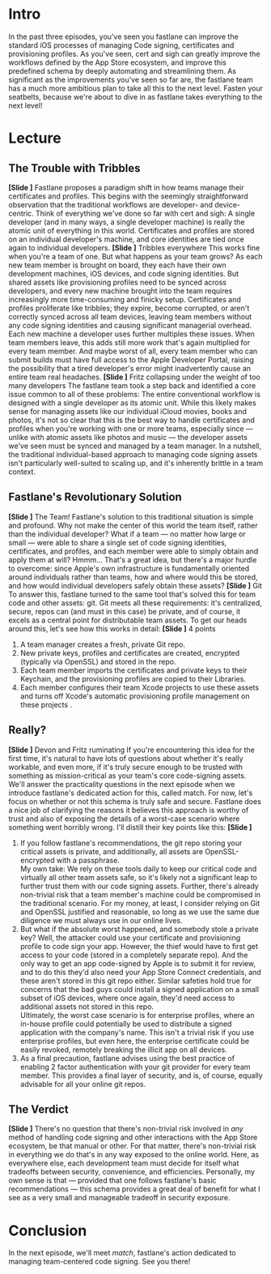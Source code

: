 # Intro
In the past three episodes, you've seen you fastlane can improve the standard iOS processes of managing Code signing, certificates and provisioning profiles. As you've seen, cert and sigh can greatly improve the workflows defined by the App Store ecosystem, and improve this predefined schema by deeply automating and streamlining them.
As significant as the improvements you've seen so far are, the fastlane team has a much more ambitious plan to take all this to the next level. Fasten your seatbelts, because we're about to dive in as fastlane takes everything to the next level!
# Lecture
## The Trouble with Tribbles
**[Slide ]** 
Fastlane proposes a paradigm shift in how teams manage their certificates and profiles. This begins with the seemingly straightforward observation that the traditional workflows are developer- and device-centric. Think of everything we've done so far with cert and sigh: A single developer (and in many ways, a single developer machine) is really the atomic unit of everything in this world. Certificates and profiles are stored on an individual developer's machine, and core identities are tied once again to individual developers.
**[Slide ]** Tribbles everywhere
This works fine when you're a team of one. But what happens as your team grows? 
As each new team member is brought on board, they each have their own development machines, iOS devices, and code signing identities. But shared assets like provisioning profiles need to be synced across developers, and every new machine brought into the team requires increasingly more time-consuming and finicky setup. Certificates and profiles proliferate like tribbles; they expire, become corrupted, or aren't correctly synced across all team devices, leaving team members without any code signing identities and causing significant managerial overhead. Each new machine a developer uses further multiples these issues. When team members leave, this adds still more work that's again multiplied for every team member. And maybe worst of all, every team member who can submit builds must have full access to the Apple Developer Portal, raising the possibility that a tired developer's error might inadvertently cause an entire team real headaches.
**[Slide ]** Fritz collapsing under the weight of too many developers
The fastlane team took a step back and identified a core issue common to all of these problems: The entire conventional workflow is designed with a single developer as its atomic unit. While this likely makes sense for managing assets like our individual iCloud movies, books and photos, it's not so clear that this is the best way to handle certificates and profiles when you're working with one or more teams, especially since — unlike with atomic assets like photos and music — the developer assets we've seen must be synced and managed by a team manager. 
In a nutshell, the traditional individual-based approach to managing code signing assets isn't particularly well-suited to scaling up, and it's inherently brittle in a team context. 
## Fastlane's Revolutionary Solution
**[Slide ]** The Team!
Fastlane's solution to this traditional situation is simple and profound. Why not make the center of this world the team itself, rather than the individual developer? What if a team — no matter how large or small — were able to share a single set of code signing identities, certificates, and profiles, and each member were able to simply obtain and apply them at will? Hmmm…
That's a great idea, but there's a major hurdle to overcome: since Apple's own infrastructure is fundamentally oriented around individuals rather than teams, how and where would this be stored, and how would individual developers safely obtain these assets?
**[Slide ]** Git
To answer this, fastlane turned to the same tool that's solved this for team code and other assets: git. Git meets all these requirements: it's centralized, secure, repos can (and must in this case) be private, and of course, it excels as a central point for distributable team assets.
To get our heads around this, let's see how this works in detail:
**[Slide ]** 4 points
1. A team manager creates a fresh, private Git repo.
2. New private keys, profiles and certificates are created, encrypted (typically via OpenSSL) and stored in the repo. 
3. Each team member imports the certificates and private keys to their Keychain, and the provisioning profiles are copied to their Libraries.
4. Each member configures their team Xcode projects to use these assets and turns off Xcode's automatic provisioning profile management on these projects .
## Really?
**[Slide ]** Devon and Fritz ruminating
If you're encountering this idea for the first time, it's natural to have lots of questions about whether it's really workable, and even more, if it's truly secure enough to be trusted with something as mission-critical as your team's core code-signing assets. We'll answer the practicality questions in the next episode when we introduce fastlane's dedicated action for this, called match. For now, let's focus on whether or not this schema is truly safe and secure.
Fastlane does a nice job of clarifying the reasons it believes this approach is worthy of trust and also of exposing the details of a worst-case scenario where something went horribly wrong. I'll distill their key points like this:
**[Slide ]** 
1. If you follow fastlane's recommendations, the git repo storing your critical assets is private, and additionally, all assets are OpenSSL-encrypted with a passphrase.   
	My own take: We rely on these tools daily to keep our critical code and virtually all other team assets safe, so it's likely not a significant leap to further trust them with our code signing assets. Further, there's already non-trivial risk that a team member's machine could be compromised in the traditional scenario. For my money, at least, I consider relying on Git and OpenSSL justified and reasonable, so long as we use the same due diligence we must always use in our online lives.
2. But what if the absolute worst happened, and somebody stole a private key? Well, the attacker could use your certificate and provisioning profile to code sign your app. However, the thief would have to first get access to your code (stored in a completely separate repo). And the only way to get an app code-signed by Apple is to submit it for review, and to do this they'd also need your App Store Connect credentials, and these aren't stored in this git repo either. Similar safeties hold true for concerns that the bad guys could install a signed application on a small subset of iOS devices, where once again, they'd need access to additional assets not stored in this repo.  
	Ultimately, the worst case scenario is for enterprise profiles, where an in-house profile could potentially be used to distribute a signed application with the company's name. This isn't a trivial risk if you use enterprise profiles, but even here, the enterprise certificate could be easily revoked, remotely breaking the illicit app on all devices.
3. As a final precaution, fastlane advises using the best practice of enabling 2 factor authentication with your git provider for every team member. This provides a final layer of security, and is, of course, equally advisable for all your online git repos. 
## The Verdict
**[Slide ]** 
There's no question that there's non-trivial risk involved in *any* method of handling code signing and other interactions with the App Store ecosystem, be that manual or other. For that matter, there's non-trivial risk in everything we do that's in any way exposed to the online world. Here, as everywhere else, each development team must decide for itself what tradeoffs between security, convenience, and efficiencies. Personally, my own sense is that — provided that one follows fastlane's basic recommendations — this schema provides a great deal of benefit for what I see as a very small and manageable tradeoff in security exposure. 
# Conclusion
In the next episode, we'll meet *match*, fastlane's action dedicated to managing team-centered code signing. See you there!